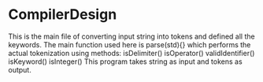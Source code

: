 # CompilerDesign
This is the main file of converting input string into tokens and defined all the keywords.
The main function used here is parse(std){} which performs the actual tokenization using methods:
isDelimiter()
isOperator()
validIdentifier()
isKeyword()
isInteger()
This program takes string as input and tokens as output.
